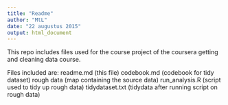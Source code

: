 ```yaml
---
title: "Readme"
author: "MtL"
date: "22 augustus 2015"
output: html_document
---
```


This repo includes files used for the course project of the coursera getting and cleaning data course.

Files included are:
readme.md (this file)
codebook.md (codebook for tidy dataset)
rough data (map containing the source data)
run_analysis.R (script used to tidy up rough data)
tidydataset.txt (tidydata after running script on rough data)